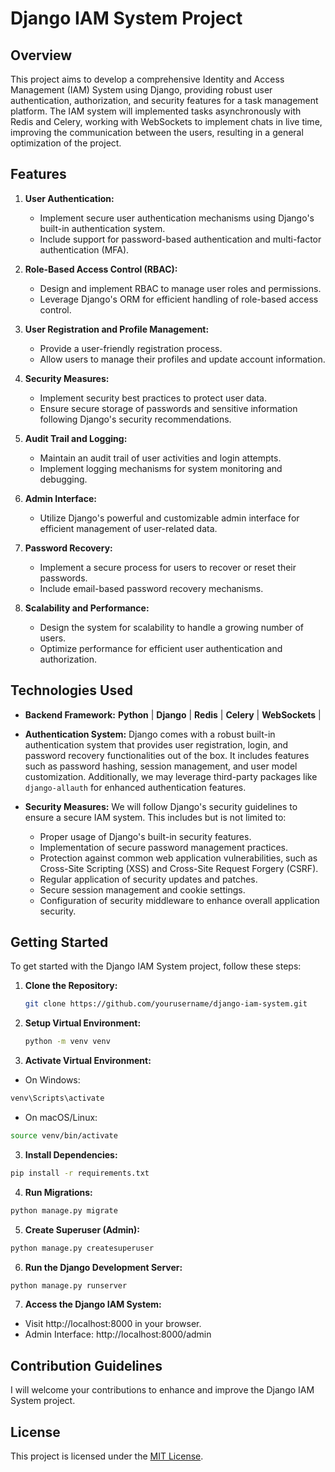 # Django IAM System Project

## Overview

This project aims to develop a comprehensive Identity and Access Management (IAM) System using Django, providing robust user authentication, authorization, and security features for a task management platform. The IAM system will implemented tasks asynchronously with Redis and Celery,
working with WebSockets to implement chats in live time, improving the communication between the users, resulting in a general optimization of
the project.

## Features

1. **User Authentication:**
   - Implement secure user authentication mechanisms using Django's built-in authentication system.
   - Include support for password-based authentication and multi-factor authentication (MFA).

2. **Role-Based Access Control (RBAC):**
   - Design and implement RBAC to manage user roles and permissions.
   - Leverage Django's ORM for efficient handling of role-based access control.

3. **User Registration and Profile Management:**
   - Provide a user-friendly registration process.
   - Allow users to manage their profiles and update account information.

4. **Security Measures:**
   - Implement security best practices to protect user data.
   - Ensure secure storage of passwords and sensitive information following Django's security recommendations.

5. **Audit Trail and Logging:**
   - Maintain an audit trail of user activities and login attempts.
   - Implement logging mechanisms for system monitoring and debugging.

6. **Admin Interface:**
   - Utilize Django's powerful and customizable admin interface for efficient management of user-related data.

8. **Password Recovery:**
   - Implement a secure process for users to recover or reset their passwords.
   - Include email-based password recovery mechanisms.

9. **Scalability and Performance:**
   - Design the system for scalability to handle a growing number of users.
   - Optimize performance for efficient user authentication and authorization.

## Technologies Used

- **Backend Framework:** **Python** | **Django** | **Redis** | **Celery** | **WebSockets** | 

- **Authentication System:**  Django comes with a robust built-in authentication system that provides user registration, login, and password recovery functionalities out of the box. It includes features such as password hashing, session management, and user model customization. Additionally, we may leverage third-party packages like `django-allauth` for enhanced authentication features.

- **Security Measures:** We will follow Django's security guidelines to ensure a secure IAM system. This includes but is not limited to:
  - Proper usage of Django's built-in security features.
  - Implementation of secure password management practices.
  - Protection against common web application vulnerabilities, such as Cross-Site Scripting (XSS) and Cross-Site Request Forgery (CSRF).
  - Regular application of security updates and patches.
  - Secure session management and cookie settings.
  - Configuration of security middleware to enhance overall application security.


## Getting Started

To get started with the Django IAM System project, follow these steps:

1. **Clone the Repository:**
   ```bash
   git clone https://github.com/yourusername/django-iam-system.git
   ```

2. **Setup Virtual Environment:**
   ```bash
   python -m venv venv
    ```
3. **Activate Virtual Environment:**

- On Windows:
```bash
venv\Scripts\activate
```
- On macOS/Linux:
 ```bash
source venv/bin/activate
 ```
3. **Install Dependencies:**

```bash
pip install -r requirements.txt
```
4. **Run Migrations:**
```bash
python manage.py migrate
```
5. **Create Superuser (Admin):**
```bash
python manage.py createsuperuser
```
6. **Run the Django Development Server:**
```bash
python manage.py runserver
```
7. **Access the Django IAM System:**

- Visit http://localhost:8000 in your browser.
- Admin Interface: http://localhost:8000/admin

## Contribution Guidelines
I will welcome your contributions to enhance and improve the Django IAM System project.

## License

This project is licensed under the [MIT License](LICENSE).


